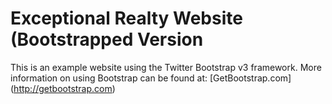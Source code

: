 # Exceptional Realty Website (Bootstrapped Version

This is an example website using the Twitter Bootstrap v3 framework.
More information on using Bootstrap can be found at: [GetBootstrap.com]
(http://getbootstrap.com)
